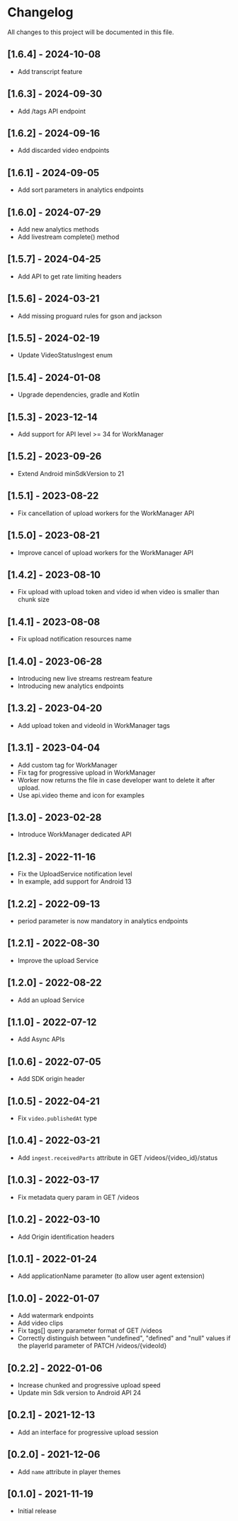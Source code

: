 # Changelog
All changes to this project will be documented in this file.

## [1.6.4] - 2024-10-08
- Add transcript feature

## [1.6.3] - 2024-09-30
- Add /tags API endpoint

## [1.6.2] - 2024-09-16
- Add discarded video endpoints

## [1.6.1] - 2024-09-05
- Add sort parameters in analytics endpoints

## [1.6.0] - 2024-07-29
- Add new analytics methods
- Add livestream complete() method

## [1.5.7] - 2024-04-25
- Add API to get rate limiting headers

## [1.5.6] - 2024-03-21
- Add missing proguard rules for gson and jackson

## [1.5.5] - 2024-02-19
- Update VideoStatusIngest enum

## [1.5.4] - 2024-01-08
- Upgrade dependencies, gradle and Kotlin

## [1.5.3] - 2023-12-14
- Add support for API level >= 34 for WorkManager

## [1.5.2] - 2023-09-26
- Extend Android minSdkVersion to 21

## [1.5.1] - 2023-08-22
- Fix cancellation of upload workers for the WorkManager API

## [1.5.0] - 2023-08-21
- Improve cancel of upload workers for the WorkManager API

## [1.4.2] - 2023-08-10
- Fix upload with upload token and video id when video is smaller than chunk size

## [1.4.1] - 2023-08-08
- Fix upload notification resources name

## [1.4.0] - 2023-06-28
- Introducing new live streams restream feature
- Introducing new analytics endpoints

## [1.3.2] - 2023-04-20
- Add upload token and videoId in WorkManager tags

## [1.3.1] - 2023-04-04
- Add custom tag for WorkManager
- Fix tag for progressive upload in WorkManager
- Worker now returns the file in case developer want to delete it after upload.
- Use api.video theme and icon for examples

## [1.3.0] - 2023-02-28
- Introduce WorkManager dedicated API

## [1.2.3] - 2022-11-16
- Fix the UploadService notification level
- In example, add support for Android 13

## [1.2.2] - 2022-09-13
- period parameter is now mandatory in analytics endpoints

## [1.2.1] - 2022-08-30
- Improve the upload Service

## [1.2.0] - 2022-08-22
- Add an upload Service

## [1.1.0] - 2022-07-12
- Add Async APIs

## [1.0.6] - 2022-07-05
- Add SDK origin header

## [1.0.5] - 2022-04-21
- Fix `video.publishedAt` type

## [1.0.4] - 2022-03-21
- Add `ingest.receivedParts` attribute in GET /videos/{video_id}/status

## [1.0.3] - 2022-03-17
- Fix metadata query param in GET /videos

## [1.0.2] - 2022-03-10
- Add Origin identification headers

## [1.0.1] - 2022-01-24
- Add applicationName parameter (to allow user agent extension)

## [1.0.0] - 2022-01-07
- Add watermark endpoints
- Add video clips
- Fix tags[] query parameter format of GET /videos
- Correctly distinguish between "undefined", "defined" and "null" values if the playerId parameter of PATCH /videos/{videoId}

## [0.2.2] - 2022-01-06
- Increase chunked and progressive upload speed
- Update min Sdk version to Android API 24

## [0.2.1] - 2021-12-13
- Add an interface for progressive upload session

## [0.2.0] - 2021-12-06
- Add `name` attribute in player themes

## [0.1.0] - 2021-11-19
- Initial release
